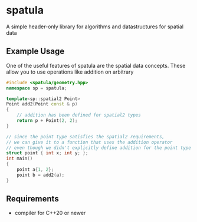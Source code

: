 # spatula

A simple header-only library for algorithms and datastructures for spatial data

## Example Usage

One of the useful features of spatula are the spatial data concepts. These allow
you to use operations like addition on arbitrary 
```cpp
#include <spatula/geometry.hpp>
namespace sp = spatula;

template<sp::spatial2 Point>
Point add2(Point const & p)
{
    // addition has been defined for spatial2 types
    return p + Point(2, 2);
}

// since the point type satisfies the spatial2 requirements,
// we can give it to a function that uses the addition operator
// even though we didn't explicitly define addition for the point type
struct point { int x; int y; };
int main()
{
    point a{1, 2};
    point b = add2(a);
}
```

## Requirements

- compiler for C++20 or newer